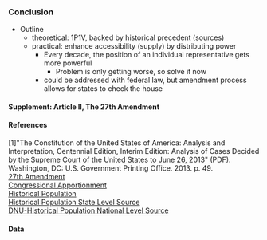 ### Conclusion  
* Outline
	+ theoretical: 1P1V, backed by historical precedent (sources)
    + practical: enhance accessibility (supply) by distributing power
        - Every decade, the position of an individual representative gets more powerful  
			+ Problem is only getting worse, so solve it now
        - could be addressed with federal law, but amendment process allows for states to check the house 
		
#### Supplement: Article II, The 27th Amendment  
<a id="references"></a>
#### References  
<a id="ref-one"></a>
[1]"The Constitution of the United States of America: Analysis and Interpretation, Centennial Edition, Interim Edition: Analysis of Cases Decided by the Supreme Court of the United States to June 26, 2013" (PDF). Washington, DC: U.S. Government Printing Office. 2013. p. 49.  
[27th Amendment](https://en.wikipedia.org/wiki/Twenty-seventh_Amendment_to_the_United_States_Constitution)  
[Congressional Apportionment](https://en.wikipedia.org/wiki/United_States_congressional_apportionment)  
[Historical Population](https://en.wikipedia.org/wiki/List_of_U.S._states_and_territories_by_historical_population)  
[Historical Population State Level Source](https://web.archive.org/web/20141121134738/http://www.census.gov/population/www/documentation/twps0056/tabs15-65.pdf)  
[DNU-Historical Population National Level Source](https://web.archive.org/web/20141114183703/http://www.census.gov/population/www/documentation/twps0056/tab01.pdf)  

#### Data	